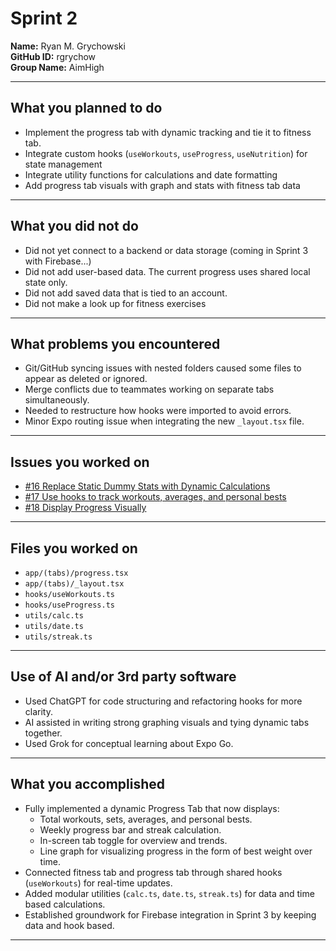 # Sprint 2  
**Name:** Ryan M. Grychowski  
**GitHub ID:** rgrychow  
**Group Name:** AimHigh

---

## What you planned to do
- Implement the progress tab with dynamic tracking and tie it to fitness tab.
- Integrate custom hooks (`useWorkouts`, `useProgress`, `useNutrition`) for state management  
- Integrate utility functions for calculations and date formatting  
- Add progress tab visuals with graph and stats with fitness tab data  

---

## What you did not do
- Did not yet connect to a backend or data storage (coming in Sprint 3 with Firebase...)  
- Did not add user-based data. The current progress uses shared local state only.
- Did not add saved data that is tied to an account. 
- Did not make a look up for fitness exercises

---

## What problems you encountered
- Git/GitHub syncing issues with nested folders caused some files to appear as deleted or ignored. 
- Merge conflicts due to teammates working on separate tabs simultaneously.
- Needed to restructure how hooks were imported to avoid errors.  
- Minor Expo routing issue when integrating the new `_layout.tsx` file.  

---

## Issues you worked on
- [#16 Replace Static Dummy Stats with Dynamic Calculations](https://github.com/rgrychow/COSC340-TeamProject/issues/16)  
- [#17 Use hooks to track workouts, averages, and personal bests](https://github.com/rgrychow/COSC340-TeamProject/issues/17)  
- [#18 Display Progress Visually](https://github.com/rgrychow/COSC340-TeamProject/issues/18)  

---

## Files you worked on
- `app/(tabs)/progress.tsx`  
- `app/(tabs)/_layout.tsx`  
- `hooks/useWorkouts.ts`  
- `hooks/useProgress.ts`  
- `utils/calc.ts`  
- `utils/date.ts`  
- `utils/streak.ts`  

---

## Use of AI and/or 3rd party software
- Used ChatGPT for code structuring and refactoring hooks for more clarity.  
- AI assisted in writing strong graphing visuals and tying dynamic tabs together.  
- Used Grok for conceptual learning about Expo Go.  

---

## What you accomplished
- Fully implemented a dynamic Progress Tab that now displays:  
  - Total workouts, sets, averages, and personal bests.  
  - Weekly progress bar and streak calculation.   
  - In-screen tab toggle for overview and trends.  
  - Line graph for visualizing progress in the form of best weight over time.  
- Connected fitness tab and progress tab through shared hooks (`useWorkouts`) for real-time updates.  
- Added modular utilities (`calc.ts`, `date.ts`, `streak.ts`) for data and time based calculations.  
- Established groundwork for Firebase integration in Sprint 3 by keeping data and hook based.  

---

